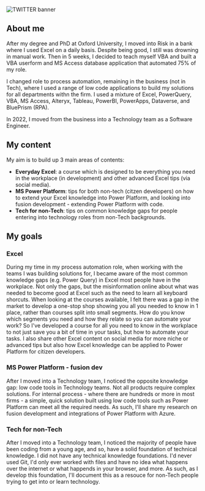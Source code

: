 ![TWITTER banner](https://github.com/ExcelManLondon/ExcelManLondon/assets/141498941/2a438844-f398-4666-98e8-e63ba1e0d88c)

## About me
After my degree and PhD at Oxford University, I moved into Risk in a bank where I used Excel on a daily basis. Despite being good, I still was drowning in manual work. Then in 5 weeks, I decided to teach myself VBA and built a VBA userform and MS Access database application that automated 75% of my role.

I changed role to process automation, remaining in the business (not in Tech), where I used a range of low code applications to build my solutions for all departments withn the firm. I used a mixture of Excel, PowerQuery, VBA, MS Access, Alteryx, Tableau, PowerBI, PowerApps, Dataverse, and BluePrism (RPA).

In 2022, I moved from the business into a Technology team as a Software Engineer.

## My content
My aim is to build up 3 main areas of contents:
- **Everyday Excel**: a course which is designed to be everything you need in the workplace (in development) and other advanced Excel tips (via social media).
- **MS Power Platform**: tips for both non-tech (citzen developers) on how to extend your Excel knowledge into Power Platform, and looking into fusion development - extending Power Platform with code.
- **Tech for non-Tech**: tips on common knowledge gaps for people entering into technology roles from non-Tech backgrounds.

## My goals
### Excel
During my time in my process automation role, when working with the teams I was building solutions for, I became aware of the most common knowledge gaps (e.g. Power Query) in Excel most people have in the workplace. Not only the gaps, but the misinformation online about what was needed to become good at Excel such as the need to learn all keyboard shorcuts. When looking at the courses available, I felt there was a gap in the market to develop a one-stop shop showing you all you needed to know in 1 place, rather than courses split into small segments. How do you know which segments you need and how they relate so you can automate your work? So I've developed a course for all you need to know in the workplace to not just save you a bit of time in your tasks, but how to automate your tasks. I also share other Excel content on social media for more niche or advanced tips but also how Excel knowledge can be applied to Power Platform for citizen developers.

### MS Power Platform - fusion dev
After I moved into a Technology team, I noticed the opposite knowledge gap: low code tools in Technology teams. Not all products require complex solutions. For internal process - where there are hundreds or more in most firms - a simple, quick solution built using low code tools such as Power Platform can meet all the required needs. As such, I'll share my research on fusion development and integrations of Power Platform with Azure.

### Tech for non-Tech
After I moved into a Technology team, I noticed the majority of people have been coding from a young age, and so, have a solid foundation of technical knowledge. I did not have any technical knowledge foundations. I'd never used Git, I'd only ever worked with files and have no idea what happens over the internet or what happends in your browser, and more. As such, as I develop this foundation, I'll document this as a resouce for non-Tech people trying to get into or learn technology.


<!--
**ExcelManLondon/ExcelManLondon** is a ✨ _special_ ✨ repository because its `README.md` (this file) appears on your GitHub profile.

Here are some ideas to get you started:

- 🔭 I’m currently working on ...
- 🌱 I’m currently learning ...
- 👯 I’m looking to collaborate on ...
- 🤔 I’m looking for help with ...
- 💬 Ask me about ...
- 📫 How to reach me: ...
- 😄 Pronouns: ...
- ⚡ Fun fact: ...
-->

